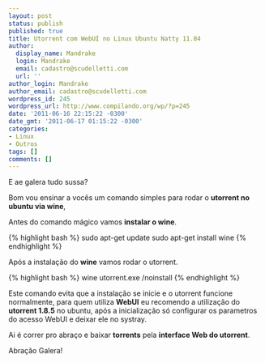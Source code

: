 ```yaml
---
layout: post
status: publish
published: true
title: Utorrent com WebUI no Linux Ubuntu Natty 11.04
author:
  display_name: Mandrake
  login: Mandrake
  email: cadastro@scudelletti.com
  url: ''
author_login: Mandrake
author_email: cadastro@scudelletti.com
wordpress_id: 245
wordpress_url: http://www.compilando.org/wp/?p=245
date: '2011-06-16 22:15:22 -0300'
date_gmt: '2011-06-17 01:15:22 -0300'
categories:
- Linux
- Outros
tags: []
comments: []
---
```

E ae galera tudo sussa?

Bom vou ensinar a vocês um comando simples para rodar o **utorrent no ubuntu via wine**,

Antes do comando mágico vamos **instalar o wine**.

{% highlight bash %}
sudo apt-get update
sudo apt-get install wine
{% endhighlight %}

Após a instalação do **wine** vamos rodar o utorrent.

{% highlight bash %}
wine utorrent.exe /noinstall
{% endhighlight %}

Este comando evita que a instalação se inicie e o utorrent funcione normalmente, para quem utiliza **WebUI** eu recomendo a utilização do **utorrent 1.8.5** no ubuntu, após a inicialização só configurar os parametros do acesso WebUI e deixar ele no systray.

Ai é correr pro abraço e baixar **torrents** pela **interface Web do utorrent**.

Abração Galera!
